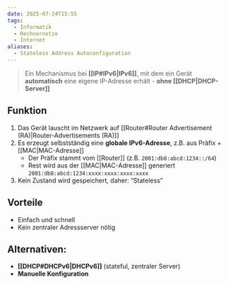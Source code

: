 ```yaml
---
date: 2025-07-24T15:55
tags:
  - Informatik
  - Rechnernetze
  - Internet
aliases:
  - Stateless Address Autoconfiguration
---
```

> Ein Mechanismus bei **[[IP#IPv6|IPv6]]**, mit dem ein Gerät **automatisch** eine eigene IP-Adresse erhält - **ohne [[DHCP|DHCP-Server]]**

## Funktion
1. Das Gerät lauscht im Netzwerk auf [[Router#Router Advertisement (RA)|Router-Advertisements (RA)]]
2. Es erzeugt selbstständig eine **globale IPv6-Adresse**, z.B. aus Präfix + [[MAC|MAC-Adresse]] 
	- Der Präfix stammt vom [[Router]] (z.B. `2001:db8:abcd:1234::/64`)
	- Rest wird aus der [[MAC|MAC-Adresse]] generiert `2001:db8:abcd:1234:xxxx:xxxx:xxxx:xxxx`
3. Kein Zustand wird gespeichert, daher: “Stateless”
## Vorteile
- Einfach und schnell
- Kein zentraler Adressserver nötig
## Alternativen:
- **[[DHCP#DHCPv6|DHCPv6]]** (stateful, zentraler Server)
- **Manuelle Konfiguration**